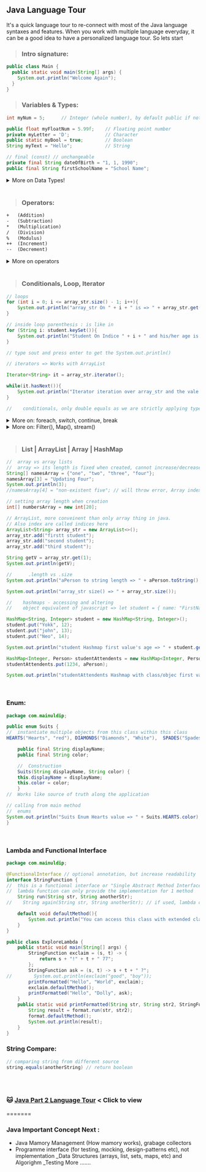 ## Java Language Tour
It's a quick language tour to re-connect with most of the Java language syntaxes and features. When you work with multiple language everyday, it can be a good idea to have a personalized language tour. So lets start

> ### Intro signature:

```java
public class Main {
  public static void main(String[] args) {
    System.out.println("Welcome Again");
  }
}
```
> ### Variables & Types:
```java
int myNum = 5;      // Integer (whole number), by default public if not mentioned private

public float myFloatNum = 5.99f;    // Floating point number
private myLetter = 'D';             // Character
public static myBool = true;        // Boolean
String myText = "Hello";            // String

// final (const) // unchangeable
private final String dateOfBirth = "1, 1, 1990";
public final String firstSchoolName = "School Name";
```

<details>

<summary>More on Data Types!</summary>

<br/>

> ### Primitive and Non-Premitive/reference data types:

- System-defined/primitive types: byte, short, int, long, float, double, boolean, char
- User-defined/non-primitive types: Class, Object, String, Array, Interface 


> ### Type casting/convertion: 2 types

1. Widening Casting (automatically) - converting a smaller type to a larger type size
    - byte -> short -> char -> int -> long -> float -> double

```java
int myInt = 9;
double myDouble = myInt; // Automatic casting: int to double

System.out.println(myInt);      // Outputs 9
System.out.println(myDouble);   // Outputs 9.0
```

2. Narrowing Casting (manually) - converting a larger type to a smaller size type
    - double -> float -> long -> int -> char -> short -> byte 

```java
double myDouble = 9.78d;
int myInt = (int) myDouble; // Manual casting: double to int

System.out.println(myDouble);   // Outputs 9.78
System.out.println(myInt);      // Outputs 9

Double changingType = (double) aWholeNum;
String changingTypeString = String.valueOf( aDecimalPoinNum ); // also Double.toString(value)
```

</details>

<br/>

> ### Operators:
```txt
+	(Addition)
-	(Subtraction)
*	(Multiplication)
/	(Division)
%	(Modulus)
++	(Increment)
--	(Decrement)
```

<details>
    <summary> More on operators </summary>

<br/>

> ### assignment operators
- \=
- \+=
- \-=
- \*=
- \/=
- \%=
- \&= (bitwise AND)
- \|= (bitwise inclusive OR )
- \^= (bitwise exclusive OR )
- \>>= (bitwise signed right shift operator )
- \<<= (bitwise signed left shift operator )
- \<<< (bitwise unsigned right shift )


> ### Comparison Operators

- \==
- \!=
- \>
- \<
- \>=
- \<=

> ### Comparison Operators

- \==
- \!=
- \>
- \<
- \>=
- \<=

> ### Logical Operators

- \&& 
- \|| 
- \!

</details>

<br/>

> ### Conditionals, Loop, Iterator
```java
// loops
for (int i = 0; i <= array_str.size() - 1; i++){
    System.out.println("array_str On " + i + " is => " + array_str.get(i));
}

// inside loop parenthesis : is like in
for (String i: student.keySet()){
    System.out.println("Student On Indice " + i + " and his/her age is " + student.get(i));
}

// type sout and press enter to get the System.out.println()

// iterators => Works with ArrayList

Iterator<String> it = array_str.iterator();

while(it.hasNext()){
    System.out.println("Iterator iteration over array_str and the vale is => " + it.next());
}

//    conditionals, only double equals as we are strictly applying type system
```

<details>
<summary>More on: foreach, switch, continue, break</summary>


<br/>

```java
switch(expression) {
  case x:
    // code block
    break;
  case y:
    // code block
    break;
  default:
    // code block
}

//  foreach, lambda and method reference expression
List<String> alphabets = new ArrayList<>(Arrays.asList("aa", "bbb", "cat", "dog")); alphabets.forEach(s -> System.out.println(s));
// Using method reference
alphabets.forEach(System.out::println);


// Break and Continue
for (int i = 0; i < 10; i++) {
  if( i == 2){
     continue; // skip to the next iteration/loop
    } else if (i == 4) {
    break; // will end the iteration when match
  }
  System.out.println(i);
}
```



</details>

<details>
<summary>More on: Filter(), Map(), stream()</summary>

```java
import java.util.ArrayList;
import java.util.Arrays;
import java.util.List;

/**
 * loop over a list, set or any collection with filtering and transformation and also in parallel.
 */
public class HigherOrderMethods {

    public static void main(String args[]) {

       List<String> alphabets = new ArrayList<>(
                                 Arrays.asList("aa", "bbb", "cac", "dog"));
       
       // looping over all elements using Iterable.forEach() method
       alphabets.forEach(s -> System.out.println(s));
       
       // replace lambda expression with method reference
       alphabets.forEach(System.out::println);
       
       // forEach() method on Stream class, which operates
       // on stream and allows to use stream methods e.g. filter(), map() etc
       
       alphabets.stream().forEach(System.out::println);
       
       // only print elmements which startswith "a"
       alphabets.stream()
               .filter(s -> s.startsWith("a"))
               .forEach(System.out::println);
       
       // filter out only which has length greater than 2
       alphabets.stream()
               .filter(s -> s.length() > 2)
               .forEach(System.out::println);

       
       // print length of each string using map()
       alphabets.stream()
               .mapToInt(s -> s.length())
               .forEach(System.out::println);
       
       // calculating sum of length of all string
       alphabets.stream()
               .mapToInt(s -> s.length())
               .sum();
    }
}
```
</details>

<br/>


> ### List | ArrayList | Array | HashMap
```java
//  array vs array lists
//  array => its length is fixed when created, cannot increase/decrease length but values are changeable
String[] namesArray = {"one", "two", "three", "four"};
namesArray[3] = "Updating Four";
System.out.println(3);
//namesArray[4] = "non-existent five"; // will throw error, Array index is out of bound

// setting array length when creation
int[] numbersArray = new int[20];

// ArrayList, more conveinent than only array thing in java.
// Also index are called indices here
ArrayList<String> array_str = new ArrayList<>();
array_str.add("firstt student");
array_str.add("second student");
array_str.add("third student");

String getV = array_str.get(1);
System.out.println(getV);

//      .length vs .size
System.out.println("aPerson to string length => " + aPerson.toString().length());

System.out.println("array_str size() => " + array_str.size());

//    hashmaps - accessing and altering
//    object equivalent of javascript => let student = { name: "FirstName", age: 14 }

HashMap<String, Integer> student = new HashMap<String, Integer>();
student.put("Yokk", 12);
student.put("john", 13);
student.put("Neo", 14);

System.out.println("student Hashmap first value's age => " + student.get("Yokk"));

HashMap<Integer, Person> studentAttendents = new HashMap<Integer, Person>();
studentAttendents.put(1234, aPerson);

System.out.println("studentAttendents Hashmap with class/objec first value => " + studentAttendents.get(1234).getFullName());
```

<br/>

### Enum:
```java 
package com.mainuldip;

public enum Suits {
//  instantiate multiple objects from this class within this class
HEARTS("Hearts", "red"), DIAMONDS("Diamonds", "White"),  SPADES("Spades", "Blue"), CLUBS("Clubs", "Green");

    public final String displayName;
    public final String color;

    //  Construction
    Suits(String displayName, String color) {
    this.displayName = displayName;
    this.color = color;
    }
//  Works like source of truth along the application

// calling from main method
//  enums
System.out.println("Suits Enum Hearts value => " + Suits.HEARTS.color);
}
```

<br/>

### Lambda and Functional Interface
```java
package com.mainuldip;

@FunctionalInterface // optional annotation, but increase readability
interface StringFunction {
//  this is a functional interface or "Single Abstract Method Interface"
//  lambda function can only provide the implementation for 1 method
    String run(String str, String anotherStr);
//    String again(String str, String anotherStr); // if used, lambda cannot handle more than one abstract method

    default void defaultMethod(){
        System.out.println("You can access this class with extended class without overriding");
    }
}

public class ExploreLambda {
    public static void main(String[] args) {
        StringFunction exclaim = (s, t) -> {
            return s + "!" + t + " 77";
        };
        StringFunction ask = (s, t) -> s + t + " ?";
//        System.out.println(exclaim("good", "boy"));
        printFormatted("Hello", "World", exclaim);
        exclaim.defaultMethod();
        printFormatted("Hello", "Dolly", ask);
    }
    public static void printFormatted(String str, String str2, StringFunction format) {
        String result = format.run(str, str2);
        format.defaultMethod();
        System.out.println(result);
    }
}
```

### String Compare:
```java
// comparing string from different source
string.equals(anotherString) // return boolean
```

<br/>

```java

```
### :cat: [Java Part 2 Language Tour](java-tour-part-2.md) < Click to view

=======


### Java Important Concept Next :
 - Java Mamory Management (How mamory works), grabage collectors
 - Programme interface (for testing, mocking, design-patterns etc), not implementation
 _Data Structures (arrays, list, sets, maps, etc) and Algorighm
 _Testing More .......